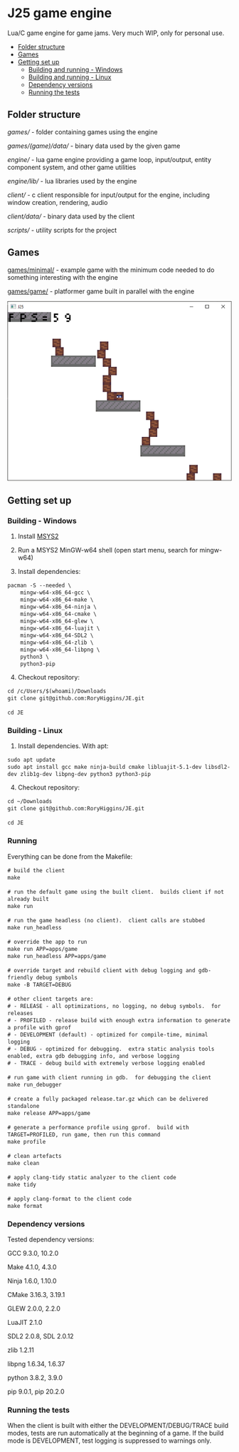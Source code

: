 # J25 game engine

Lua/C game engine for game jams.  Very much WIP, only for personal use.

<!--TOC-->

- [Folder structure](#folder-structure)
- [Games](#games)
- [Getting set up](#getting-set-up)
  - [Building and running - Windows](#building-and-running---windows)
  - [Building and running - Linux](#building-and-running---linux)
  - [Dependency versions](#dependency-versions)
  - [Running the tests](#running-the-tests)

<!--TOC-->

## Folder structure
*games/* - folder containing games using the engine

*games/(game)/data/* - binary data used by the given game

*engine/* - lua game engine providing a game loop, input/output, entity component system, and other game utilities

*engine/lib/* - lua libraries used by the engine

*client/* - c client responsible for input/output for the engine, including window creation, rendering, audio

*client/data/* - binary data used by the client

*scripts/* - utility scripts for the project


## Games
[games/minimal/](games/minimal/README.md) - example game with the minimum code needed to do something interesting with the engine

[games/game/](games/game/README.md) - platformer game built in parallel with the engine

![Default game example](./example_output.png)


## Getting set up

### Building - Windows

1. Install [MSYS2](https://www.msys2.org/)

2. Run a MSYS2 MinGW-w64 shell (open start menu, search for mingw-w64)

3. Install dependencies:
```
pacman -S --needed \
	mingw-w64-x86_64-gcc \
	mingw-w64-x86_64-make \
	mingw-w64-x86_64-ninja \
	mingw-w64-x86_64-cmake \
	mingw-w64-x86_64-glew \
	mingw-w64-x86_64-luajit \
	mingw-w64-x86_64-SDL2 \
	mingw-w64-x86_64-zlib \
	mingw-w64-x86_64-libpng \
	python3 \
	python3-pip
```

4. Checkout repository:
```
cd /c/Users/$(whoami)/Downloads
git clone git@github.com:RoryHiggins/JE.git

cd JE
```

### Building - Linux

1. Install dependencies.  With apt:
```
sudo apt update
sudo apt install gcc make ninja-build cmake libluajit-5.1-dev libsdl2-dev zlib1g-dev libpng-dev python3 python3-pip
```

4. Checkout repository:
```
cd ~/Downloads
git clone git@github.com:RoryHiggins/JE.git

cd JE
```

### Running
Everything can be done from the Makefile:
```
# build the client
make

# run the default game using the built client.  builds client if not already built
make run

# run the game headless (no client).  client calls are stubbed
make run_headless

# override the app to run
make run APP=apps/game
make run_headless APP=apps/game

# override target and rebuild client with debug logging and gdb-friendly debug symbols
make -B TARGET=DEBUG

# other client targets are:
# - RELEASE - all optimizations, no logging, no debug symbols.  for releases
# - PROFILED - release build with enough extra information to generate a profile with gprof
# - DEVELOPMENT (default) - optimized for compile-time, minimal logging
# - DEBUG - optimized for debugging.  extra static analysis tools enabled, extra gdb debugging info, and verbose logging
# - TRACE - debug build with extremely verbose logging enabled

# run game with client running in gdb.  for debugging the client
make run_debugger

# create a fully packaged release.tar.gz which can be delivered standalone
make release APP=apps/game

# generate a performance profile using gprof.  build with TARGET=PROFILED, run game, then run this command
make profile

# clean artefacts
make clean

# apply clang-tidy static analyzer to the client code
make tidy

# apply clang-format to the client code
make format
```


### Dependency versions

Tested dependency versions:

GCC 9.3.0, 10.2.0

Make 4.1.0, 4.3.0

Ninja 1.6.0, 1.10.0

CMake 3.16.3, 3.19.1

GLEW 2.0.0, 2.2.0

LuaJIT 2.1.0

SDL2 2.0.8, SDL 2.0.12

zlib 1.2.11

libpng 1.6.34, 1.6.37

python 3.8.2, 3.9.0

pip 9.0.1, pip 20.2.0


### Running the tests
When the client is built with either the DEVELOPMENT/DEBUG/TRACE build modes, tests are run automatically at the beginning of a game.  If the build mode is DEVELOPMENT, test logging is suppressed to warnings only.
